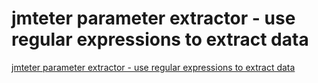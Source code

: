 # jmteter parameter extractor - use regular expressions to extract data
[jmteter parameter extractor - use regular expressions to extract data](https://aiwithcloud.com/2022/09/16/jmteter_parameter_extractor___use_regular_expressions_to_extract_data/)